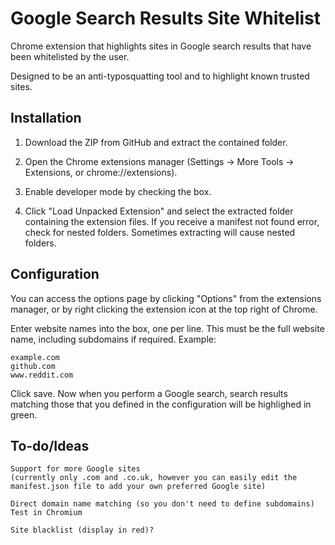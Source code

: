 # Google Search Results Site Whitelist
Chrome extension that highlights sites in Google search results that have been whitelisted by the user.

Designed to be an anti-typosquatting tool and to highlight known trusted sites.

## Installation

1. Download the ZIP from GitHub and extract the contained folder.

2. Open the Chrome extensions manager (Settings -> More Tools -> Extensions, or chrome://extensions).

3. Enable developer mode by checking the box.

4. Click "Load Unpacked Extension" and select the extracted folder containing the extension files. If you receive a manifest not found error, check for nested folders. Sometimes extracting will cause nested folders.

## Configuration

You can access the options page by clicking "Options" from the extensions manager, or by right clicking the extension icon at the top right of Chrome.

Enter website names into the box, one per line. This must be the full website name, including subdomains if required. Example:

    example.com
    github.com
    www.reddit.com
    
Click save. Now when you perform a Google search, search results matching those that you defined in the configuration will be highlighed in green.

## To-do/Ideas

    Support for more Google sites
    (currently only .com and .co.uk, however you can easily edit the manifest.json file to add your own preferred Google site)
    
    Direct domain name matching (so you don't need to define subdomains)
    Test in Chromium
    
    Site blacklist (display in red)?

